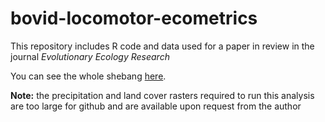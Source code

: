 # bovid-locomotor-ecometrics

This repository includes R code and data used for a paper in review in the journal *Evolutionary Ecology Research*

You can see the whole shebang [here](https://github.com/wabarr/bovid-locomotor-ecometrics/blob/master/bovid-ecometrics-EER-code.md). 

**Note:** the precipitation and land cover rasters required to run this analysis are too large for github and are available upon request from the author


